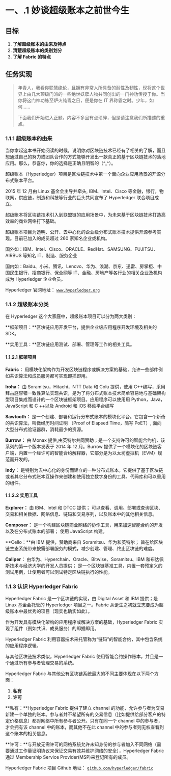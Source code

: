 # 一、.1 妙谈超级账本之前世今生

## 目标

1.  **了解超级账本的由来及特点**
2.  **清楚超级账本的类别划分**
3.  **了解 Fabric 的特点**

## 任务实现

> 年青人，我看你聪慧绝伦，且拥有非常人所具备的耐性及韧性，现将这个世界上由几大顶级门派的一些绝世妖孽人物共同创出的一门神功传授于你。当你将这门神功练至炉火纯青之日，便是你在 IT 界称霸之时。少年，如何......
> 
> 下面我们开始进入正题，内容不多且有点琐碎，但是请注意我们所描述的重点。

### 1.1.1 超级账本的由来

当你拿起这本书开始阅读的时候，说明你对区块链技术已经有了相关的了解，而且想通过自己的努力或团队合作的方式能够开发出一款真正的基于区块链技术的落地应用。那么，恭喜你，你的选择是正确且明智的（\^_\^）。

超级账本（Hyperledger）项目是区块链技术中第一个面向企业应用场景的开源分布式账本平台。

2015 年 12 月由 Linux 基金会主导并牵头, IBM、Intel、Cisco 等金融，银行，物联网，供应链，制造和科技等行业的巨头共同宣布了 Hyperledger 联合项目成立。

超级账本将区块链技术引入到联盟链的应用场景中，为未来基于区块链技术打造高效率的商业网络打下基础。

超级账本项目为透明、公开、去中心化的企业级分布式账本技术提供开源参考实现。目前已加入的成员超过 260 家知名企业或机构。

国外如：IBM、Intel、Cisco、ORACLE、RedHat、SAMSUNG、FUJITSU、AIRBUS 等知名 IT、制造、服务企业

国内如：Baidu、小米、腾讯、Lenovo、华为、浪潮、京东、迅雷、房掌柜、中国民生银行、招商银行、保全网等 IT、金融、房地产等各行业的相关企业及机构成为 Hyperledger 企业会员。

Hyperledger 官网地址： [`www.hyperledger.org`](https://www.hyperledger.org)

### 1.1.2 超级账本分类

在 Hyperledger 这个大家庭中，超级账本项目可以分为两大类别：

**框架项目：**区块链应用开发平台，提供企业级应用程序开发环境及相关的 SDK。

**实用工具：**区块链应用测试、部署、管理等工作的相关工具。

#### 1.1.2.1 框架项目

**Fabric：** 用模块化架构作为开发区块链程序或解决方案的基础，允许一些部件例如共识算法和成员服务都可实现即插即用。

**Iroha：** 由 Soramitsu，Hitachi，NTT Data 和 Colu 提供，使用 C++编写，采用拜占庭容错一致性算法实现共识，是为了将分布式账本技术简单容易地与基础架构型项目集成而设计的一个区块链框架项目。应用程序可以使用用 Python，Java，JavaScript 和 C ++以及 Android 和 iOS 移动平台编写

**Sawtooth：** 是一个创建、部署和运行分布式账本的模块化平台。它包含一个新奇的共识算法，叫做经历时间证明 （Proof of Elapsed Time，简写 PoET）, 面向大型分布式验证器群，消耗最少的资源。

**Burrow：** 由 Monax 提供,由英特尔共同赞助；是一个支持许可的智能合约机，该系列的第一个版本发表于 2014 年 12 月。Burrow 提供了一个模块化的区块链客户端，内置一个经许可的智能合约解释器，它部分是为以太坊虚拟机（EVM）规范而开发的。

**Indy：** 是特别为去中心化的身份而建立的一种分布式账本。它提供了基于区块链或者其它分布式账本互操作来创建和使用独立数字身份的工具、代码库和可以重用的组件。

#### 1.1.2.2 实用工具

**Explorer：** 由 IBM、Intel 和 DTCC 提供； 可以查看、调用、部署或查询区块、交易和相关数据、网络信息、链码和交易序列，以及账本中的其他相关信息。

**Composer：** 是一个构建区块链商业网络的协作工具，用来加速智能合约的开发以及在分布式账本的部署； 使用 JavaScript 构建。

**Cello：**由 IBM 提供，赞助商来自 Soramitsu、华为和英特尔； 旨在给区块链生态系统带来按需部署服务的模式，减少创建、管理、终止区块链的难度。

**Caliper：** 由华为、Hyperchain、Oracle、Bitwise、Soramitsu、IBM 和布达佩斯技术与经济大学的开发人员提供； 是一个区块链基准工具，内置一套预定义的测试用例，让使用者可以测试特定区块链执行的性能。

### 1.1.3 认识 Hyperledger Fabric

Hyperledger Fabric 是一个区块链的实现，由 Digital Asset 和 IBM 提供；是 Linux 基金会托管的 Hyperledger 项目之一。Fabric 从诞生之初就立志要成为超级账本中最优秀的项目（现实也确实如此）。

作为开发具有模块化架构的应用程序或解决方案的基础，Hyperledger Fabric 实现了组件（例如共识、成员服务）的即插即用。

Hyperledger Fabric 利用容器技术来托管称为“链码”的智能合约，其中包含系统的应用程序逻辑。

与其他区块链技术类似，Hyperledger Fabric 使用智能合约操作账本，并且是一个通过所有参与者管理交易的系统。

Hyperledger Fabric 与其他公有区块链系统最大的不同主要体现在以下两个方面：

1.  **私有**
2.  **许可**

**私有：**Hyperledger Fabric 提供了建立 channel 的功能，允许参与者为交易新建一个单独的账本。参与者并不希望所有的交易信息（比如提供给部分客户的特定价格信息）都对网络中所有参与者公开。只有在同一个 channel 中的参与者，才会拥有该 channel 中的账本，而其他不在此 channel 中的参与者则无权查看到这个账本的相关信息。

**许可：**与开放无需许可的网络系统允许未知身份的参与者加入不同网络（需要通过工作量证明协议来保证交易有效并维护网络的安全），Hyperledger Fabric 通过 Membership Service Provider(MSP)来登记所有的成员。

Hyperledger Fabric 项目 Github 地址： [`github.com/hyperledger/fabric`](https://github.com/hyperledger/fabric)